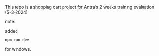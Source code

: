 This repo is a shopping cart project for Antra's 2 weeks training evaluation (5-3-2024)

note:

added

```
npm run dev
```

for windows.